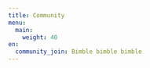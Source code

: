 ```yaml
---
title: Community
menu:
  main:
    weight: 40
en:
  community_join: Bimble bimble bimble
---
```


<!--add blocks of content here to add more sections to the community page -->
